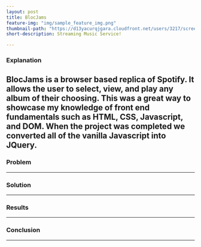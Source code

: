 ```yaml
---
layout: post
title: BlocJams
feature-img: "img/sample_feature_img.png"
thumbnail-path: "https://d13yacurqjgara.cloudfront.net/users/3217/screenshots/2030966/blocjams_1x.png"
short-description: Streaming Music Service!

---
```


### Explanation

BlocJams is a browser based replica of Spotify.  It allows the user to select, view, and play any album of their choosing.  This was a great way to showcase my knowledge of front end fundamentals such as HTML, CSS, Javascript, and DOM.  When the project was completed we converted all of the vanilla Javascript into JQuery.
---
### Problem
---
### Solution
---
### Results
---
### Conclusion
---
